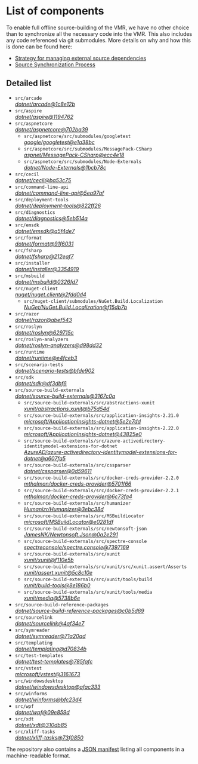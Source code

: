 ﻿# List of components

To enable full offline source-building of the VMR, we have no other choice than to synchronize all the necessary code into the VMR. This also includes any code referenced via git submodules. More details on why and how this is done can be found here:
- [Strategy for managing external source dependencies](src/arcade/Documentation/UnifiedBuild/VMR-Strategy-For-External-Source.md)
- [Source Synchronization Process](src/arcade/Documentation/UnifiedBuild/VMR-Design-And-Operation.md#source-synchronization-process)

## Detailed list

<!-- component list beginning -->
- `src/arcade`  
*[dotnet/arcade@1c8e12b](https://github.com/dotnet/arcade/tree/1c8e12b71c28f5dc6626b529b08abefdbb7ca6e8)*
- `src/aspire`  
*[dotnet/aspire@1194762](https://github.com/dotnet/aspire/tree/11947620e257657946e4232085d8db8e2aa4a36e)*
- `src/aspnetcore`  
*[dotnet/aspnetcore@702ba39](https://github.com/dotnet/aspnetcore/tree/702ba39ace967037a3f726765732e3e63f80907e)*
    - `src/aspnetcore/src/submodules/googletest`  
    *[google/googletest@e1a38bc](https://github.com/google/googletest/tree/e1a38bc3707741d249fa22d2064552a08e37555b)*
    - `src/aspnetcore/src/submodules/MessagePack-CSharp`  
    *[aspnet/MessagePack-CSharp@ecc4e18](https://github.com/aspnet/MessagePack-CSharp/tree/ecc4e18ad7a0c7db51cd7e3d2997a291ed01444d)*
    - `src/aspnetcore/src/submodules/Node-Externals`  
    *[dotnet/Node-Externals@1bcb78c](https://github.com/dotnet/Node-Externals/tree/1bcb78ca694568f7993d9d385eee0687ad0f5dfe)*
- `src/cecil`  
*[dotnet/cecil@ba53c75](https://github.com/dotnet/cecil/tree/ba53c75483aa4980a332fa48e61076f80adfec40)*
- `src/command-line-api`  
*[dotnet/command-line-api@5ea97af](https://github.com/dotnet/command-line-api/tree/5ea97af07263ea3ef68a18557c8aa3f7e3200bda)*
- `src/deployment-tools`  
*[dotnet/deployment-tools@822ff26](https://github.com/dotnet/deployment-tools/tree/822ff266c5f999ab9ceb6928df59d79285ea4a4f)*
- `src/diagnostics`  
*[dotnet/diagnostics@5eb514a](https://github.com/dotnet/diagnostics/tree/5eb514a41f900ac1aa1e9a3e12b2931dcb064069)*
- `src/emsdk`  
*[dotnet/emsdk@a5f4de7](https://github.com/dotnet/emsdk/tree/a5f4de78fca42544771977f8e8e04c4aa83e1d02)*
- `src/format`  
*[dotnet/format@91f6031](https://github.com/dotnet/format/tree/91f60316ebd9c75d6be8b7f9b7c201bab17240c9)*
- `src/fsharp`  
*[dotnet/fsharp@212eaf7](https://github.com/dotnet/fsharp/tree/212eaf7fac2d837c51dc49e477a599ebea68338b)*
- `src/installer`  
*[dotnet/installer@3354919](https://github.com/dotnet/installer/tree/33549194e255cbaff0eda0d3cf688677b07e42ba)*
- `src/msbuild`  
*[dotnet/msbuild@0326fd7](https://github.com/dotnet/msbuild/tree/0326fd7c9e131c4c26bac3c0f72a43ef9fd2812c)*
- `src/nuget-client`  
*[nuget/nuget.client@2fdd0d4](https://github.com/nuget/nuget.client/tree/2fdd0d41e33c3354de2750fe154b56751a6682aa)*
    - `src/nuget-client/submodules/NuGet.Build.Localization`  
    *[NuGet/NuGet.Build.Localization@f15db7b](https://github.com/NuGet/NuGet.Build.Localization/tree/f15db7b7c6f5affbea268632ef8333d2687c8031)*
- `src/razor`  
*[dotnet/razor@abef543](https://github.com/dotnet/razor/tree/abef543a4598d8e032a05cfe6b82bfa818c5cf90)*
- `src/roslyn`  
*[dotnet/roslyn@629715c](https://github.com/dotnet/roslyn/tree/629715c09402f5e741da2faa03cc4b56f74d3c8d)*
- `src/roslyn-analyzers`  
*[dotnet/roslyn-analyzers@d98dd32](https://github.com/dotnet/roslyn-analyzers/tree/d98dd32d7cd4274bea98b147032b73a4eb051f2c)*
- `src/runtime`  
*[dotnet/runtime@e4fceb3](https://github.com/dotnet/runtime/tree/e4fceb3ae5598ae3b1e0941c43d6108983e1c048)*
- `src/scenario-tests`  
*[dotnet/scenario-tests@bfde902](https://github.com/dotnet/scenario-tests/tree/bfde902a10d7b672f4fc7e844198ede405dbb9c6)*
- `src/sdk`  
*[dotnet/sdk@df3dbf6](https://github.com/dotnet/sdk/tree/df3dbf6df434b0f11dcaff545d16f5957647633c)*
- `src/source-build-externals`  
*[dotnet/source-build-externals@3167c0a](https://github.com/dotnet/source-build-externals/tree/3167c0a9379f52145af31057aca31f45528eb123)*
    - `src/source-build-externals/src/abstractions-xunit`  
    *[xunit/abstractions.xunit@b75d54d](https://github.com/xunit/abstractions.xunit/tree/b75d54d73b141709f805c2001b16f3dd4d71539d)*
    - `src/source-build-externals/src/application-insights-2.21.0`  
    *[microsoft/ApplicationInsights-dotnet@5e2e7dd](https://github.com/microsoft/ApplicationInsights-dotnet/tree/5e2e7ddda961ec0e16a75b1ae0a37f6a13c777f5)*
    - `src/source-build-externals/src/application-insights-2.22.0`  
    *[microsoft/ApplicationInsights-dotnet@43825e0](https://github.com/microsoft/ApplicationInsights-dotnet/tree/43825e06a22cdfb702fc199a7ba99a7d541d48c6)*
    - `src/source-build-externals/src/azure-activedirectory-identitymodel-extensions-for-dotnet`  
    *[AzureAD/azure-activedirectory-identitymodel-extensions-for-dotnet@a607fa5](https://github.com/AzureAD/azure-activedirectory-identitymodel-extensions-for-dotnet/tree/a607fa5e0005a6178cf1d2fed4fa0f8179cdb186)*
    - `src/source-build-externals/src/cssparser`  
    *[dotnet/cssparser@0d59611](https://github.com/dotnet/cssparser/tree/0d59611784841735a7778a67aa6e9d8d000c861f)*
    - `src/source-build-externals/src/docker-creds-provider-2.2.0`  
    *[mthalman/docker-creds-provider@5701f66](https://github.com/mthalman/docker-creds-provider/tree/5701f6667c1fbd805684857baaa860383bbdfed7)*
    - `src/source-build-externals/src/docker-creds-provider-2.2.1`  
    *[mthalman/docker-creds-provider@6c73fa4](https://github.com/mthalman/docker-creds-provider/tree/6c73fa4784795ae07f49305a057abf5c473d2adb)*
    - `src/source-build-externals/src/humanizer`  
    *[Humanizr/Humanizer@3ebc38d](https://github.com/Humanizr/Humanizer/tree/3ebc38de585fc641a04b0e78ed69468453b0f8a1)*
    - `src/source-build-externals/src/MSBuildLocator`  
    *[microsoft/MSBuildLocator@e0281df](https://github.com/microsoft/MSBuildLocator/tree/e0281df33274ac3c3e22acc9b07dcb4b31d57dc0)*
    - `src/source-build-externals/src/newtonsoft-json`  
    *[JamesNK/Newtonsoft.Json@0a2e291](https://github.com/JamesNK/Newtonsoft.Json/tree/0a2e291c0d9c0c7675d445703e51750363a549ef)*
    - `src/source-build-externals/src/spectre-console`  
    *[spectreconsole/spectre.console@7397169](https://github.com/spectreconsole/spectre.console/tree/7397169a2757dc3657598bdea4ac222c0f283425)*
    - `src/source-build-externals/src/xunit`  
    *[xunit/xunit@f110e5b](https://github.com/xunit/xunit/tree/f110e5bee5dfd4c08339587c9c3df9292fcb597c)*
    - `src/source-build-externals/src/xunit/src/xunit.assert/Asserts`  
    *[xunit/assert.xunit@5c8c10e](https://github.com/xunit/assert.xunit/tree/5c8c10e085eb42f39f2fe0b40c94bf56649eb0a4)*
    - `src/source-build-externals/src/xunit/tools/build`  
    *[xunit/build-tools@8e186b0](https://github.com/xunit/build-tools/tree/8e186b0f8e398796e75453f3f18952b06d29fdfd)*
    - `src/source-build-externals/src/xunit/tools/media`  
    *[xunit/media@5738b6e](https://github.com/xunit/media/tree/5738b6e86f08e0389c4392b939c20e3eca2d9822)*
- `src/source-build-reference-packages`  
*[dotnet/source-build-reference-packages@c0b5d69](https://github.com/dotnet/source-build-reference-packages/tree/c0b5d69a1a1513528c77fffff708c7502d57c35c)*
- `src/sourcelink`  
*[dotnet/sourcelink@4af34e7](https://github.com/dotnet/sourcelink/tree/4af34e7dc1755e8a26fcbde95073895e279da09d)*
- `src/symreader`  
*[dotnet/symreader@71a20ad](https://github.com/dotnet/symreader/tree/71a20ad4aaedc284ef2d9a7302f5d2ec4df7dca3)*
- `src/templating`  
*[dotnet/templating@d70834b](https://github.com/dotnet/templating/tree/d70834b2168645e0f40556d677780e2cbd4d7d6b)*
- `src/test-templates`  
*[dotnet/test-templates@785fafc](https://github.com/dotnet/test-templates/tree/785fafc79e66b509ccc116867b84c21e494930b8)*
- `src/vstest`  
*[microsoft/vstest@3161673](https://github.com/microsoft/vstest/tree/316167369cea59e0ad6ece2a39d94a3a6d49cf12)*
- `src/windowsdesktop`  
*[dotnet/windowsdesktop@afac333](https://github.com/dotnet/windowsdesktop/tree/afac3334f4087044a6ac73450bc79c281fe8e833)*
- `src/winforms`  
*[dotnet/winforms@bfc23d4](https://github.com/dotnet/winforms/tree/bfc23d4c7b17ab3ece28faedd603501e2ada9d6c)*
- `src/wpf`  
*[dotnet/wpf@09e859d](https://github.com/dotnet/wpf/tree/09e859df29f1f8775155b65f39b3bbf9c27e0a02)*
- `src/xdt`  
*[dotnet/xdt@310db85](https://github.com/dotnet/xdt/tree/310db85daf545c0732aa10c37b75570d6c59ea34)*
- `src/xliff-tasks`  
*[dotnet/xliff-tasks@73f0850](https://github.com/dotnet/xliff-tasks/tree/73f0850939d96131c28cf6ea6ee5aacb4da0083a)*
<!-- component list end -->

The repository also contains a [JSON manifest](https://github.com/dotnet/dotnet/blob/main/src/source-manifest.json) listing all components in a machine-readable format.
